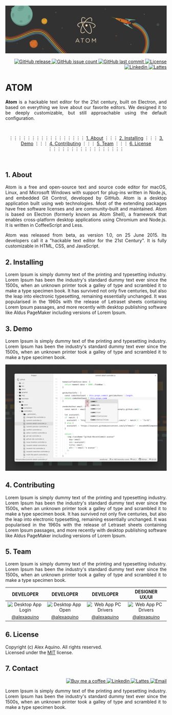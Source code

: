 <p align="center">
    <img alt="banner" title="banner" src="./assets/banner.png" />
</p>

<p align="right">
    <a href="https://github.com/alexaquino/me-namora/">
        <img
            alt="GitHub release"
            src="https://img.shields.io/github/v/release/alexaquino/me-namora?color=73398D&logo=Trustpilot&logoColor=ffffff&style=flat-square"
        />
    </a>
    <a href="https://github.com/alexaquino/me-namora/">
        <img
            alt="GitHub issue count"
            src="https://img.shields.io/github/issues/alexaquino/me-namora?color=FF6B6B&logo=hackaday&logoColor=FFFFFF&style=flat-square"
        />
    </a>
    <a href="https://github.com/alexaquino/me-namora/commits/master">
        <img
            alt="GitHub last commit"
            src="https://img.shields.io/github/last-commit/alexaquino/me-namora?color=11B48A&logo=gitter&logoColor=FFFFFF&style=flat-square"
        />
    </a>
    <a href="https://github.com/alexaquino/readme-template/blob/master/LICENSE">
        <img
            alt="License"
            src="https://img.shields.io/github/license/alexaquino/me-namora?color=F29400&logo=showpad&logoColor=FFFFFF&style=flat-square"
        />
    </a>
    <a href="https://www.linkedin.com/in/aquinoalex/">
        <img
            alt="Linkedin"
            src="https://img.shields.io/badge/linkedin-aquinoalex-29B6D1?style=flat-square&logo=Linkedin&logoColor=white"
        />
    </a>
    <a href="http://buscatextual.cnpq.br/buscatextual/visualizacv.do?metodo=apresentar&id=K4600359Z9">
        <img
            alt="Lattes"
            src="https://img.shields.io/badge/lattes-alexaquino-29B6D1?style=flat-square&logo=HackHands&logoColor=white"
        />
    </a>
</p>


# ATOM

<p align="justify"> <strong>Atom</strong> is a hackable text editor for the 21st century, built on Electron, and based on everything we love about our favorite editors. We designed it to be deeply customizable, but still approachable using the default configuration. </p>

<br/> 

<p align="center">
  <a></a> ⋮⋮⋮⋮⋮⋮⋮⋮⋮⋮⋮⋮⋮⋮⋮⋮⋮
  <a href="#1-about">1. About</a> ⋮⋮⋮
  <a href="#2-installing">2. Installing</a> ⋮⋮⋮
  <a href="#3-demo">3. Demo</a> ⋮⋮⋮
  <a href="#4-contributing">4. Contributing</a> ⋮⋮⋮
  <a href="#5-team">5. Team</a> ⋮⋮⋮
  <a href="#6-license">6. License</a> ⋮⋮⋮⋮⋮⋮⋮⋮⋮⋮⋮⋮⋮⋮⋮⋮⋮
</p>

<br/> 


## 1. About

<p align="justify"> Atom is a free and open-source text and source code editor for macOS, Linux, and Microsoft Windows with support for plug-ins written in Node.js, and embedded Git Control, developed by GitHub. Atom is a desktop application built using web technologies. Most of the extending packages have free software licenses and are community-built and maintained. Atom is based on Electron (formerly known as Atom Shell), a framework that enables cross-platform desktop applications using Chromium and Node.js. It is written in CoffeeScript and Less. </p>

<p align="justify"> Atom was released from beta, as version 1.0, on 25 June 2015. Its developers call it a "hackable text editor for the 21st Century". It is fully customizable in HTML, CSS, and JavaScript. </p>


## 2. Installing

<p align="justify"> Lorem Ipsum is simply dummy text of the printing and typesetting industry. Lorem Ipsum has been the industry's standard dummy text ever since the 1500s, when an unknown printer took a galley of type and scrambled it to make a type specimen book. It has survived not only five centuries, but also the leap into electronic typesetting, remaining essentially unchanged. It was popularised in the 1960s with the release of Letraset sheets containing Lorem Ipsum passages, and more recently with desktop publishing software like Aldus PageMaker including versions of Lorem Ipsum. </p>


## 3. Demo

<p align="justify"> Lorem Ipsum is simply dummy text of the printing and typesetting industry. Lorem Ipsum has been the industry's standard dummy text ever since the 1500s, when an unknown printer took a galley of type and scrambled it to make a type specimen book. </p>

<p align="center">
    <img alt="screen" title="screen" src="./assets/screen.png" />
</p>


## 4. Contributing

<p align="justify"> Lorem Ipsum is simply dummy text of the printing and typesetting industry. Lorem Ipsum has been the industry's standard dummy text ever since the 1500s, when an unknown printer took a galley of type and scrambled it to make a type specimen book. It has survived not only five centuries, but also the leap into electronic typesetting, remaining essentially unchanged. It was popularised in the 1960s with the release of Letraset sheets containing Lorem Ipsum passages, and more recently with desktop publishing software like Aldus PageMaker including versions of Lorem Ipsum. </p>


## 5. Team

<p align="justify"> Lorem Ipsum is simply dummy text of the printing and typesetting industry. Lorem Ipsum has been the industry's standard dummy text ever since the 1500s, when an unknown printer took a galley of type and scrambled it to make a type specimen book. </p>

| DEVELOPER            | DEVELOPER           | DEVELOPER           |  DESIGNER UX/UI     | 
| :------------------: | :------------------:| :------------------:| :------------------:|
<img src="https://dailygrafix.com/wp-content/uploads/2019/05/@alekseyrico-illustration-dreamy-colorful-darth-evil-starwars-c3.jpg" title="Desktop App  Login " width="100%" align="center"> | <img src="https://dailygrafix.com/wp-content/uploads/2019/05/@alekseyrico-illustration-dreamy-colorful-darth-vader-evil-starwars-c1.jpg" title="Desktop App Open" width="100%" align="center"> | <img src="https://dailygrafix.com/wp-content/uploads/2019/05/@alekseyrico-illustration-dreamy-colorful-starwars-darthwader-darkforce-evil-c2.jpg" title="Web App  PC  Drivers" width="100%" align="center"> | <img src="https://dailygrafix.com/wp-content/uploads/2019/05/@alekseyrico-illustration-dreamy-colorful-kyloren-hunter-starwars-c2.jpg" title="Web App  PC  Drivers" width="100%" align="center">
| [@alexaquino](https://www.google.com) | [@alexaquino](https://www.google.com) | [@alexaquino](https://www.google.com)| [@alexaquino](https://www.google.com) | 


## 6. License

Copyright (c) Alex Aquino. All rights reserved.  
Licensed under the [MIT](LICENSE.txt) license.


## 7. Contact

</p>
<p align="right">
    <a href="https://www.buymeacoffee.com/alexaquino/">
      <img
          alt="Buy me a coffee"
          src="https://img.shields.io/badge/Buy%20me%20a%20coffee%20:)-alexaquino-F7D900?style=flat-square&logo=buy-me-a-coffee&logoColor=white"
      />    
    </a>
    <a href="https://www.linkedin.com/in/aquinoalex/">
        <img
            alt="Linkedin"
            src="https://img.shields.io/badge/Linkedin-aquinoalex-29B6D1?style=flat-square&logo=Linkedin&logoColor=white"
        />
    </a>
    <a href="http://buscatextual.cnpq.br/buscatextual/visualizacv.do?metodo=apresentar&id=K4600359Z9">
        <img
            alt="Lattes"
            src="https://img.shields.io/badge/Lattes-alexaquino-29B6D1?style=flat-square&logo=HackHands&logoColor=white"
        />
    </a>
    <a href="mailto:alexaquino.it@gmail.com?subject=github" target="_blank" rel="noopener noreferrer">
      <img
          alt="Email"
          src="https://img.shields.io/badge/Email-alexaquino-D14836?style=flat-square&logo=gmail&logoColor=white"
      />    
    </a>
</p>

<p align="justify"> Lorem Ipsum is simply dummy text of the printing and typesetting industry. Lorem Ipsum has been the industry's standard dummy text ever since the 1500s, when an unknown printer took a galley of type and scrambled it to make a type specimen book. </p>
